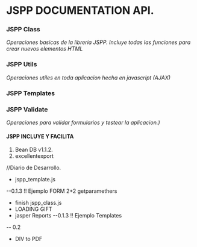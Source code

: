 JSPP DOCUMENTATION API.
============

### JSPP Class
*Operaciones basicas de la libreria JSPP. Incluye todas las funciones para crear nuevos elementos HTML*

### JSPP Utils
*Operaciones utiles en toda aplicacion hecha en javascript (AJAX)*

### JSPP Templates

### JSPP Validate
*Operaciones para validar formularios y testear la aplicacion.)*



#### JSPP INCLUYE Y FACILITA
1. Bean DB v1.1.2. 
2. excellentexport



//Diario de Desarrollo.

* jspp_template.js



--0.1.3 !! Ejemplo FORM 2+2 getparamethers
* finish jspp_class.js
* LOADING GIFT
* jasper Reports
--0.1.3 !! Ejemplo Templates




-- 0.2

* DIV to PDF
